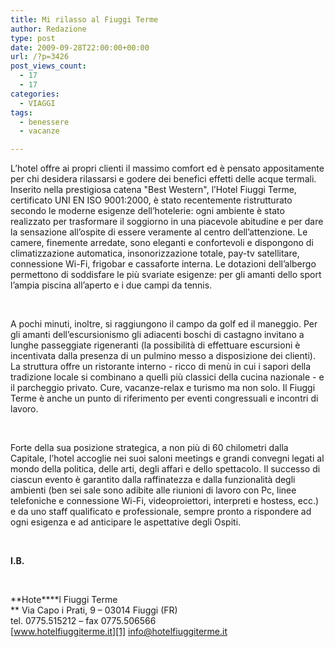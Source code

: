 ```yaml
---
title: Mi rilasso al Fiuggi Terme
author: Redazione
type: post
date: 2009-09-28T22:00:00+00:00
url: /?p=3426
post_views_count:
  - 17
  - 17
categories:
  - VIAGGI
tags:
  - benessere
  - vacanze

---
```

L&#8217;hotel offre ai propri clienti il massimo comfort ed &egrave; pensato appositamente per chi desidera rilassarsi e godere dei benefici effetti delle acque termali. Inserito nella prestigiosa catena "Best Western", l&#8217;Hotel Fiuggi Terme, certificato UNI EN ISO 9001:2000, &egrave; stato recentemente ristrutturato secondo le moderne esigenze dell&#8217;hotelerie: ogni ambiente &egrave; stato realizzato per trasformare il soggiorno in una piacevole abitudine e per dare la sensazione all&#8217;ospite di essere veramente al centro dell&#8217;attenzione. Le camere, finemente arredate, sono eleganti e confortevoli e dispongono di climatizzazione automatica, insonorizzazione totale, pay&#45;tv satellitare, connessione Wi&#45;Fi, frigobar e cassaforte interna. Le dotazioni dell&#8217;albergo permettono di soddisfare le pi&ugrave; svariate esigenze: per gli amanti dello sport l&#8217;ampia piscina all&#8217;aperto e i due campi da tennis.

&nbsp;

A pochi minuti, inoltre, si raggiungono il campo da golf ed il maneggio. Per gli amanti dell&#8217;escursionismo gli adiacenti boschi di castagno invitano a lunghe passeggiate rigeneranti (la possibilit&agrave; di effettuare escursioni &egrave; incentivata dalla presenza di un pulmino messo a disposizione dei clienti). La struttura offre un ristorante interno &#45; ricco di men&ugrave; in cui i sapori della tradizione locale si combinano a quelli pi&ugrave; classici della cucina nazionale &#45; e il parcheggio privato. Cure, vacanze&#45;relax e turismo ma non solo. Il Fiuggi Terme &egrave; anche un punto di riferimento per eventi congressuali e incontri di lavoro.

&nbsp;

Forte della sua posizione strategica, a non pi&ugrave; di 60 chilometri dalla Capitale, l&#8217;hotel accoglie nei suoi saloni meetings e grandi convegni legati al mondo della politica, delle arti, degli affari e dello spettacolo. Il successo di ciascun evento &egrave; garantito dalla raffinatezza e dalla funzionalit&agrave; degli ambienti (ben sei sale sono adibite alle riunioni di lavoro con Pc, linee telefoniche e connessione Wi&#45;Fi, videoproiettori, interpreti e hostess, ecc.) e da uno staff qualificato e professionale, sempre pronto a rispondere ad ogni esigenza e ad anticipare le aspettative degli Ospiti.

&nbsp;

**I.B.**

&nbsp;

**Hote****l Fiuggi Terme  
** Via Capo i Prati, 9 &ndash; 03014 Fiuggi (FR)  
tel. 0775.515212 &ndash; fax 0775.506566  
[www.hotelfiuggiterme.it][1] <info@hotelfiuggiterme.it>

 [1]: https://www.hotelfiuggiterme.it